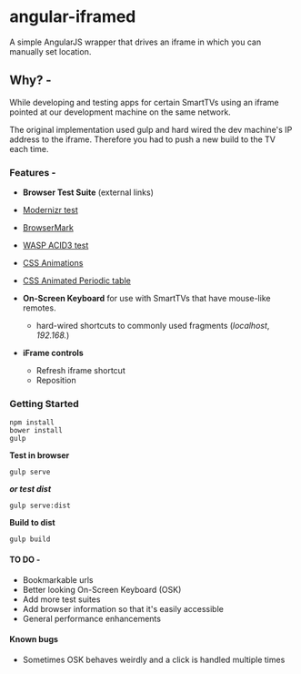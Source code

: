 angular-iframed
===============

A simple AngularJS wrapper that drives an iframe in which you can manually set location.


## Why? -
While developing and testing apps for certain SmartTVs using an iframe pointed at our development machine on the same network. 

The original implementation used gulp and hard wired the dev machine's IP address to the iframe. Therefore you had to push a new build to the TV each time. 

### Features -
 - **Browser Test Suite** (external links)
  - [Modernizr test](http://modernizr.github.io/Modernizr/test)
  - [BrowserMark](http://browsermark.rightware.com)
  - [WASP ACID3 test](http://acid3.acidtests.org)
  - [CSS Animations](http://bennettfeely.com/csscreatures)
  - [CSS Animated Periodic table ](http://mrdoob.github.io/three.js/examples/css3d_periodictable.html)

- **On-Screen Keyboard** for use with SmartTVs that have mouse-like remotes.
  - hard-wired shortcuts to commonly used fragments (*localhost*, *192.168.*)

- **iFrame controls**
  - Refresh iframe shortcut
  - Reposition 

### Getting Started

    npm install
    bower install
    gulp

**Test in browser**

    gulp serve

**_or test dist_**

    gulp serve:dist

**Build to dist**

    gulp build


#### TO DO -
 - Bookmarkable urls
 - Better looking On-Screen Keyboard (OSK)
 - Add more test suites
 - Add browser information so that it's easily accessible
 - General performance enhancements

 #### Known bugs
  + Sometimes OSK behaves weirdly and a click is handled multiple times